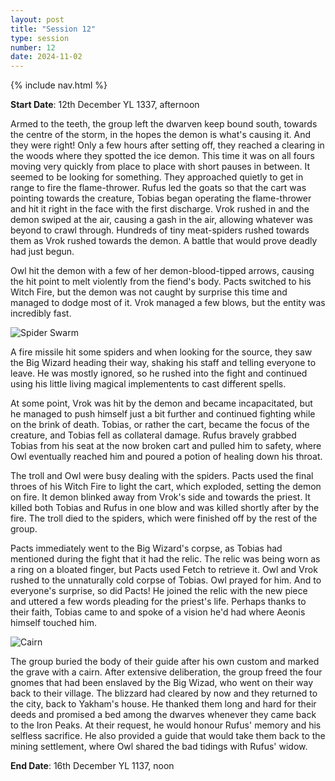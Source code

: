 ```yaml
---
layout: post
title: "Session 12"
type: session
number: 12
date: 2024-11-02
---
```


{% include nav.html %}

**Start Date**: 12th December YL 1337, afternoon

Armed to the teeth, the group left the dwarven keep bound south, towards the centre of the storm, in the hopes the demon is what's causing it. And they were right! Only a few hours after setting off, they reached a clearing in the woods where they spotted the ice demon. This time it was on all fours moving very quickly from place to place with short pauses in between. It seemed to be looking for something. They approached quietly to get in range to fire the flame-thrower. Rufus led the goats so that the cart was pointing towards the creature, Tobias began operating the flame-thrower and hit it right in the face with the first discharge. Vrok rushed in and the demon swiped at the air, causing a gash in the air, allowing whatever was beyond to crawl through. Hundreds of tiny meat-spiders rushed towards them as Vrok rushed towards the demon. A battle that would prove deadly had just begun.

Owl hit the demon with a few of her demon-blood-tipped arrows, causing the hit point to melt violently from the fiend's body. Pacts switched to his Witch Fire, but the demon was not caught by surprise this time and managed to dodge most of it. Vrok managed a few blows, but the entity was incredibly fast. 

![Spider Swarm](/session-reports/assets/images/art/spider-swarm.jpg)

A fire missile hit some spiders and when looking for the source, they saw the Big Wizard heading their way, shaking his staff and telling everyone to leave. He was mostly ignored, so he rushed into the fight and continued using his little living magical implementents to cast different spells.

At some point, Vrok was hit by the demon and became incapacitated, but he managed to push himself just a bit further and continued fighting while on the brink of death. Tobias, or rather the cart, became the focus of the creature, and Tobias fell as collateral damage. Rufus bravely grabbed Tobias from his seat at the now broken cart and pulled him to safety, where Owl eventually reached him and poured a potion of healing down his throat.

The troll and Owl were busy dealing with the spiders. Pacts used the final throes of his Witch Fire to light the cart, which exploded, setting the demon on fire. It demon blinked away from Vrok's side and towards the priest. It killed both Tobias and Rufus in one blow and was killed shortly after by the fire. The troll died to the spiders, which were finished off by the rest of the group.

Pacts immediately went to the Big Wizard's corpse, as Tobias had mentioned during the fight that it had the relic. The relic was being worn as a ring on a bloated finger, but Pacts used Fetch to retrieve it. Owl and Vrok rushed to the unnaturally cold corpse of Tobias. Owl prayed for him. And to everyone's surprise, so did Pacts! He joined the relic with the new piece and uttered a few words pleading for the priest's life. Perhaps thanks to their faith, Tobias came to and spoke of a vision he'd had where Aeonis himself touched him.

![Cairn](/session-reports/assets/images/art/cairn.jpg)

The group buried the body of their guide after his own custom and marked the grave with a cairn. After extensive deliberation, the group freed the four gnomes that had been enslaved by the Big Wizad, who went on their way back to their village. The blizzard had cleared by now and they returned to the city, back to Yakham's house. He thanked them long and hard for their deeds and promised a bed among the dwarves whenever they came back to the Iron Peaks. At their request, he would honour Rufus' memory and his selfless sacrifice. He also provided a guide that would take them back to the mining settlement, where Owl shared the bad tidings with Rufus' widow.

**End Date**: 16th December YL 1137, noon